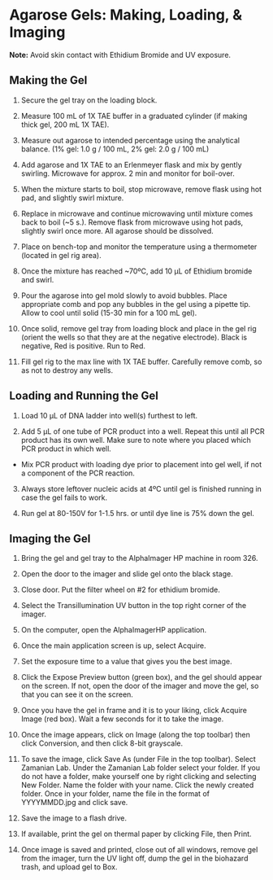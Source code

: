 # Agarose Gels: Making, Loading, & Imaging

**Note:** Avoid skin contact with Ethidium Bromide and UV exposure.

## Making the Gel
1. Secure the gel tray on the loading block.

2. Measure 100 mL of 1X TAE buffer in a graduated cylinder (if making thick gel, 200 mL 1X TAE).

3. Measure out agarose to intended percentage using the analytical balance. (1% gel: 1.0 g / 100 mL, 2% gel: 2.0 g / 100 mL)

4. Add agarose and 1X TAE to an Erlenmeyer flask and mix by gently swirling. Microwave for approx. 2 min and monitor for boil-over.

5. When the mixture starts to boil, stop microwave, remove flask using hot pad, and slightly swirl mixture.

6. Replace in microwave and continue microwaving until mixture comes back to boil (~5 s.). Remove flask from microwave using hot pads, slightly swirl once more. All agarose should be dissolved.

7. Place on bench-top and monitor the temperature using a thermometer (located in gel rig area).

8. Once the mixture has reached ~70ºC, add 10 μL of Ethidium bromide and swirl.

9. Pour the agarose into gel mold slowly to avoid bubbles. Place appropriate comb and pop any bubbles in the gel using a pipette tip. Allow to cool until solid (15-30 min for a 100 mL gel).

10. Once solid, remove gel tray from loading block and place in the gel rig (orient the wells so that they are at the negative electrode). Black is negative, Red is positive. Run to Red.

11. Fill gel rig to the max line with 1X TAE buffer. Carefully remove comb, so as not to destroy any wells.

## Loading and Running the Gel

1. Load 10 μL of DNA ladder into well(s) furthest to left.

2. Add 5 µL of one tube of PCR product into a well. Repeat this until all PCR product has its own well. Make sure to note where you placed which PCR product in which well.

  - Mix PCR product with loading dye prior to placement into gel well, if not a component of the PCR reaction.

3. Always store leftover nucleic acids at 4ºC until gel is finished running in case the gel fails to work.

4. Run gel at 80-150V for 1-1.5 hrs. or until dye line is 75% down the gel.

## Imaging the Gel

1. Bring the gel and gel tray to the AlphaImager HP machine in room 326.

2. Open the door to the imager and slide gel onto the black stage.

3. Close door. Put the filter wheel on #2 for ethidium bromide.

4. Select the Transillumination UV button in the top right corner of the imager.

5. On the computer, open the AlphaImagerHP application.

6. Once the main application screen is up, select Acquire.

7. Set the exposure time to a value that gives you the best image.

8. Click the Expose Preview button (green box), and the gel should appear on the screen. If not, open the door of the imager and move the gel, so that you can see it on the screen.

9. Once you have the gel in frame and it is to your liking, click Acquire Image (red box). Wait a few seconds for it to take the image.

10. Once the image appears, click on Image (along the top toolbar) then click Conversion, and then click 8-bit grayscale.

11. To save the image, click Save As (under File in the top toolbar). Select Zamanian Lab. Under the Zamanian Lab folder select your folder. If you do not have a folder, make yourself one by right clicking and selecting New Folder. Name the folder with your name. Click the newly created folder. Once in your folder, name the file in the format of YYYYMMDD.jpg and click save.

12. Save the image to a flash drive.

13. If available, print the gel on thermal paper by clicking File, then Print.

14. Once image is saved and printed, close out of all windows, remove gel from the imager, turn the UV light off, dump the gel in the biohazard trash, and upload gel to Box.
